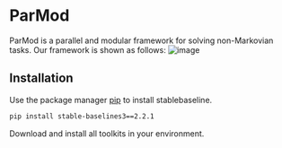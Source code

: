 # ParMod
ParMod is a parallel and modular framework for solving non-Markovian tasks. Our framework is shown as follows:
![image](https://github.com/syemichel/ParMod/overview.png)

## Installation

Use the package manager [pip](https://pip.pypa.io/en/stable/) to install stablebaseline.

```bash
pip install stable-baselines3==2.2.1
```
Download and install all toolkits in your environment.
